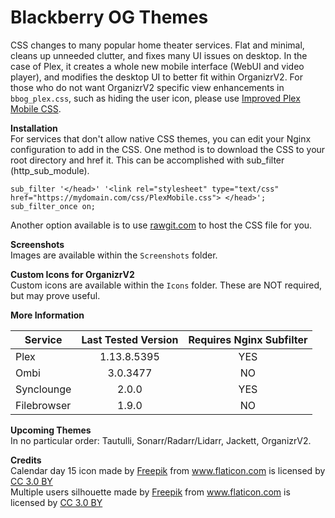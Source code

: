 # Blackberry OG Themes
CSS changes to many popular home theater services. Flat and minimal, cleans up unneeded clutter, and fixes many UI issues on desktop. In the case of Plex, it creates a whole new mobile interface (WebUI and video player), and modifies the desktop UI to better fit within OrganizrV2. For those who do not want OrganizrV2 specific view enhancements in `bbog_plex.css`, such as hiding the user icon, please use [Improved Plex Mobile CSS](https://github.com/Archmonger/Improved-Plex-Mobile-CSS).

**Installation**
<br/>For services that don't allow native CSS themes, you can edit your Nginx configuration to add in the CSS. One method is to download the CSS to your root directory and href it. This can be accomplished with sub_filter (http_sub_module). 
```
sub_filter '</head>' '<link rel="stylesheet" type="text/css" href="https://mydomain.com/css/PlexMobile.css"> </head>';
sub_filter_once on;
```
Another option available is to use [rawgit.com](https://rawgit.com) to host the CSS file for you.

**Screenshots**
<br/>Images are available within the `Screenshots` folder.

**Custom Icons for OrganizrV2**
<br/>Custom icons are available within the `Icons` folder. These are NOT required, but may prove useful.

**More Information**

| Service | Last Tested Version | Requires Nginx Subfilter |
| ------------- | :-------------: | :-------------: |
| Plex | 1.13.8.5395 | YES |
| Ombi | 3.0.3477 | NO |
| Synclounge | 2.0.0 | YES |
| Filebrowser | 1.9.0  | NO |

**Upcoming Themes**
<br/>In no particular order: Tautulli, Sonarr/Radarr/Lidarr, Jackett, OrganizrV2.

**Credits**
<br/>Calendar day 15 icon made by [Freepik](https://www.flaticon.com/authors/freepik) from www.flaticon.com is licensed by [CC 3.0 BY](https://creativecommons.org/licenses/by/3.0/)
<br/>Multiple users silhouette made by [Freepik](https://www.flaticon.com/authors/freepik) from www.flaticon.com is licensed by [CC 3.0 BY](https://creativecommons.org/licenses/by/3.0/)
